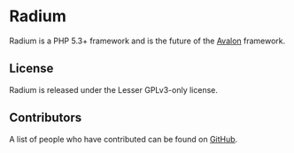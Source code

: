 Radium
======

Radium is a PHP 5.3+ framework and is the future of the [Avalon](https://github.com/nirix/avalon) framework.

License
-------

Radium is released under the Lesser GPLv3-only license.

Contributors
------------

A list of people who have contributed can be found on [GitHub](https://github.com/nirix/radium/graphs/contributors).
